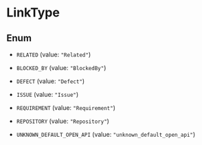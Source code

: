 

# LinkType

## Enum


* `RELATED` (value: `"Related"`)

* `BLOCKED_BY` (value: `"BlockedBy"`)

* `DEFECT` (value: `"Defect"`)

* `ISSUE` (value: `"Issue"`)

* `REQUIREMENT` (value: `"Requirement"`)

* `REPOSITORY` (value: `"Repository"`)

* `UNKNOWN_DEFAULT_OPEN_API` (value: `"unknown_default_open_api"`)



